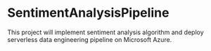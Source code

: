 # SentimentAnalysisPipeline

This project will implement sentiment analysis algorithm and deploy serverless data engineering pipeline on Microsoft Azure.